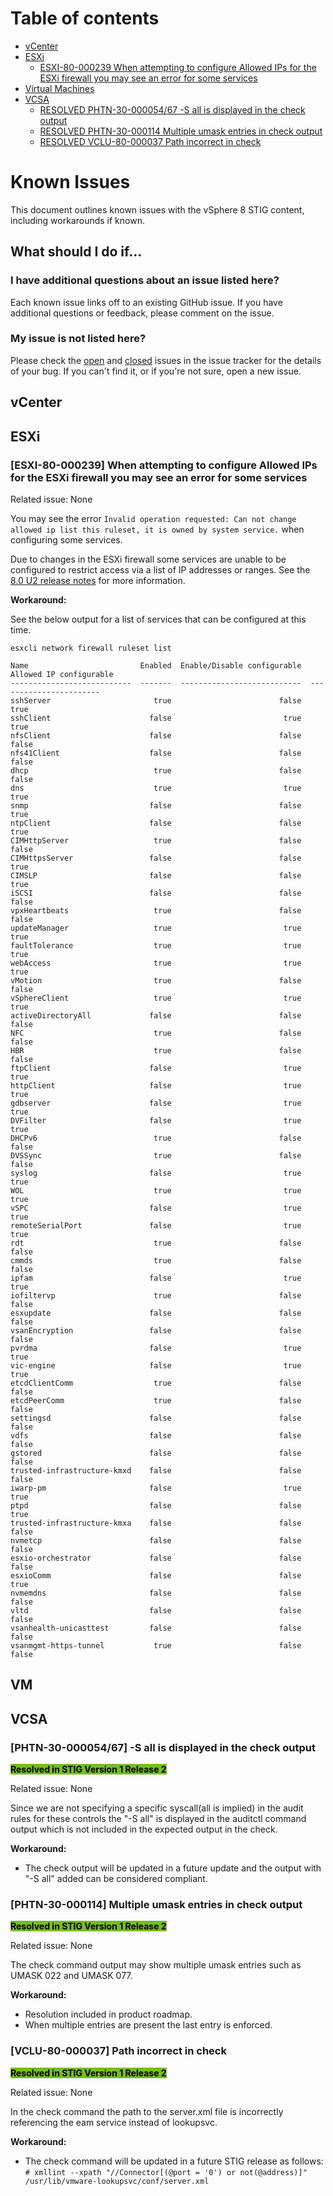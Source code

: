 # Table of contents

- [vCenter](#vcenter)
- [ESXi](#esxi)
  - [ESXI-80-000239 When attempting to configure Allowed IPs for the ESXi firewall you may see an error for some services](#esxi-80-000239-when-attempting-to-configure-allowed-ips-for-the-esxi-firewall-you-may-see-an-error-for-some-services)
- [Virtual Machines](#vm)
- [VCSA](#vcsa)
  - [RESOLVED PHTN-30-000054/67 -S all is displayed in the check output](#phtn-30-000054/67--S-all-is-displayed-in-the-check-output)
  - [RESOLVED PHTN-30-000114 Multiple umask entries in check output](#phtn-30-000114-multiple-umask-entries-in-check-output)
  - [RESOLVED VCLU-80-000037 Path incorrect in check](vclu-80-000037-path-incorrect-in-check)

# Known Issues

This document outlines known issues with the vSphere 8 STIG content, including workarounds if known.

## What should I do if...

### I have additional questions about an issue listed here?

Each known issue links off to an existing GitHub issue. If you have additional questions or feedback, please comment on the issue.

### My issue is not listed here?

Please check the [open](https://github.com/vmware/dod-compliance-and-automation/issues) and [closed](https://github.com/vmware/dod-compliance-and-automation/issues?q=is%3Aissue+is%3Aclosed) issues in the issue tracker for the details of your bug. If you can't find it, or if you're not sure, open a new issue.

## vCenter

## ESXi

### [ESXI-80-000239] When attempting to configure Allowed IPs for the ESXi firewall you may see an error for some services

Related issue: None

You may see the error `Invalid operation requested: Can not change allowed ip list this ruleset, it is owned by system service.` when configuring some services.  

Due to changes in the ESXi firewall some services are unable to be configured to restrict access via a list of IP addresses or ranges. See the [8.0 U2 release notes](https://docs.vmware.com/en/VMware-vSphere/8.0/rn/vsphere-vcenter-server-802-release-notes/index.html#Known%20Issues-Miscellaneous%20Issues) for more information.  

**Workaround:**

See the below output for a list of services that can be configured at this time.  

```
esxcli network firewall ruleset list

Name                         Enabled  Enable/Disable configurable  Allowed IP configurable
---------------------------  -------  ---------------------------  -----------------------
sshServer                       true                        false                     true
sshClient                      false                         true                     true
nfsClient                      false                        false                    false
nfs41Client                    false                        false                    false
dhcp                            true                        false                    false
dns                             true                         true                     true
snmp                           false                        false                     true
ntpClient                      false                        false                     true
CIMHttpServer                   true                        false                    false
CIMHttpsServer                 false                        false                     true
CIMSLP                         false                        false                     true
iSCSI                          false                        false                    false
vpxHeartbeats                   true                        false                    false
updateManager                   true                         true                     true
faultTolerance                  true                         true                     true
webAccess                       true                         true                     true
vMotion                         true                        false                    false
vSphereClient                   true                         true                     true
activeDirectoryAll             false                        false                    false
NFC                             true                        false                    false
HBR                             true                        false                    false
ftpClient                      false                         true                     true
httpClient                     false                         true                     true
gdbserver                      false                         true                     true
DVFilter                       false                         true                     true
DHCPv6                          true                        false                    false
DVSSync                         true                        false                    false
syslog                         false                         true                     true
WOL                             true                         true                     true
vSPC                           false                         true                     true
remoteSerialPort               false                         true                     true
rdt                             true                        false                    false
cmmds                           true                        false                    false
ipfam                          false                         true                     true
iofiltervp                      true                        false                    false
esxupdate                      false                        false                    false
vsanEncryption                 false                        false                    false
pvrdma                         false                         true                     true
vic-engine                     false                         true                     true
etcdClientComm                  true                        false                    false
etcdPeerComm                    true                        false                    false
settingsd                      false                        false                    false
vdfs                           false                        false                    false
gstored                        false                        false                    false
trusted-infrastructure-kmxd    false                        false                    false
iwarp-pm                       false                         true                     true
ptpd                           false                        false                     true
trusted-infrastructure-kmxa    false                        false                    false
nvmetcp                        false                        false                    false
esxio-orchestrator             false                        false                    false
esxioComm                      false                        false                     true
nvmemdns                       false                        false                    false
vltd                           false                        false                    false
vsanhealth-unicasttest         false                        false                    false
vsanmgmt-https-tunnel           true                        false                    false
```

## VM

## VCSA

### [PHTN-30-000054/67] -S all is displayed in the check output

<mark style="background-color: #78BC20">**Resolved in STIG Version 1 Release 2**</mark>

Related issue: None

Since we are not specifying a specific syscall(all is implied) in the audit rules for these controls the "-S all" is displayed in the auditctl command output which is not included in the expected output in the check.  

**Workaround:**

- The check output will be updated in a future update and the output with "-S all" added can be considered compliant.

### [PHTN-30-000114] Multiple umask entries in check output

<mark style="background-color: #78BC20">**Resolved in STIG Version 1 Release 2**</mark>

Related issue: None

The check command output may show multiple umask entries such as UMASK 022 and UMASK 077.  

**Workaround:**

- Resolution included in product roadmap.  
- When multiple entries are present the last entry is enforced.  

### [VCLU-80-000037] Path incorrect in check

<mark style="background-color: #78BC20">**Resolved in STIG Version 1 Release 2**</mark>

Related issue: None

In the check command the path to the server.xml file is incorrectly referencing the eam service instead of lookupsvc.  

**Workaround:**

- The check command will be updated in a future STIG release as follows:  
```# xmllint --xpath "//Connector[(@port = '0') or not(@address)]" /usr/lib/vmware-lookupsvc/conf/server.xml```
